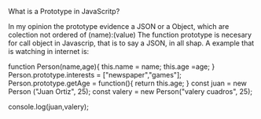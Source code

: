 What is a Prototype in JavaScritp? 

In my opinion the prototype evidence a JSON or a  Object, which are colection not ordered of (name):(value)
The function prototype is necesary for call object in Javascrip, that is to say a JSON, in all shap. A example that is watching in internet is: 

function Person(name,age){
    this.name = name;
    this.age =age; 
}
Person.prototype.interests = ["newspaper","games"];
Person.prototype.getAge = function(){
    return this.age;
}
const juan = new Person ("Juan Ortiz", 25);
const valery = new Person("valery cuadros", 25);

console.log(juan,valery);
  
